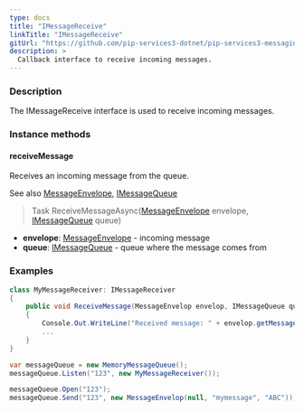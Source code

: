 ```yaml
---
type: docs
title: "IMessageReceive"
linkTitle: "IMessageReceive"
gitUrl: "https://github.com/pip-services3-dotnet/pip-services3-messaging-dotnet"
description: >
  Callback interface to receive incoming messages.
---
```


### Description

The IMessageReceive interface is used to receive incoming messages. 

### Instance methods

#### receiveMessage
Receives an incoming message from the queue.

See also [MessageEnvelope](../message_envelope), [IMessageQueue](../imessage_queue)

> Task ReceiveMessageAsync([MessageEnvelope](../message_envelope) envelope, [IMessageQueue](../imessage_queue) queue)

- **envelope**: [MessageEnvelope](../message_envelope) - incoming message
- **queue**: [IMessageQueue](../imessage_queue) - queue where the message comes from

### Examples

```cs
class MyMessageReceiver: IMessageReceiver 
{
    public void ReceiveMessage(MessageEnvelop envelop, IMessageQueue queue)
    {
        Console.Out.WriteLine("Received message: " + envelop.getMessageAsString());
        ...
    }
}

var messageQueue = new MemoryMessageQueue();
messageQueue.Listen("123", new MyMessageReceiver());

messageQueue.Open("123");
messageQueue.Send("123", new MessageEnvelop(null, "mymessage", "ABC")); // Output in console: "ABC"
```
